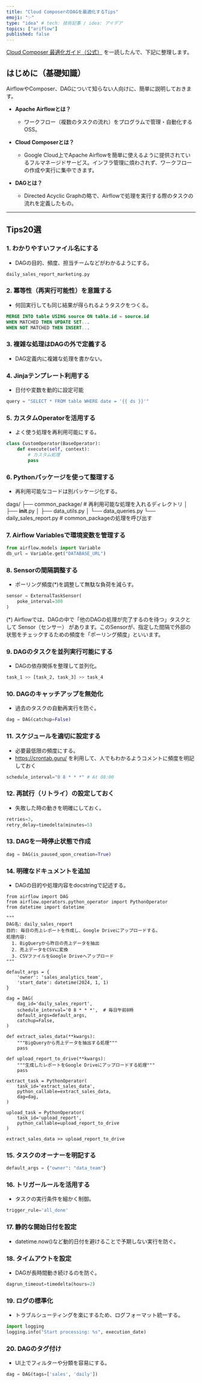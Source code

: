 ```yaml
---
title: "Cloud ComposerのDAGを最適化するTips"
emoji: "✨"
type: "idea" # tech: 技術記事 / idea: アイデア
topics: ["ariflow"]
published: false
---
```


[Cloud Composer 最適化ガイド（公式）](https://cloud.google.com/blog/ja/products/data-analytics/optimize-cloud-composer-via-better-airflow-dags/) を一読したんで、下記に整理します。

## はじめに（基礎知識）

AirflowやComposer、DAGについて知らない人向けに、簡単に説明しておきます。

- **Apache Airflowとは？**
  - ワークフロー（複数のタスクの流れ）をプログラムで管理・自動化するOSS。

- **Cloud Composerとは？**
  - Google Cloud上でApache Airflowを簡単に使えるように提供されているフルマネージドサービス。インフラ管理に煩わされず、ワークフローの作成や実行に集中できます。

- **DAGとは？**
  - Directed Acyclic Graphの略で、Airflowで処理を実行する際のタスクの流れを定義したもの。

---

## Tips20選

### 1. わかりやすいファイル名にする
- DAGの目的、頻度、担当チームなどがわかるようにする。
```bash
daily_sales_report_marketing.py
```

### 2. 冪等性（再実行可能性）を意識する
- 何回実行しても同じ結果が得られるようタスクをつくる。
```sql
MERGE INTO table USING source ON table.id = source.id
WHEN MATCHED THEN UPDATE SET...
WHEN NOT MATCHED THEN INSERT...
```

### 3. 複雑な処理はDAGの外で定義する
- DAG定義内に複雑な処理を書かない。


### 4. Jinjaテンプレート利用する
- 日付や変数を動的に設定可能
```python
query = "SELECT * FROM table WHERE date = '{{ ds }}'"
```

### 5. カスタムOperatorを活用する
- よく使う処理を再利用可能にする。
```python
class CustomOperator(BaseOperator):
    def execute(self, context):
        # カスタム処理
        pass
```

### 6. Pythonパッケージを使って整理する
- 再利用可能なコードは別パッケージ化する。

dags/
├── common_package/  # 再利用可能な処理を入れるディレクトリ
│   ├── __init__.py
│   ├── data_utils.py
│   └── data_queries.py
└── daily_sales_report.py # common_packageの処理を呼び出す


### 7. Airflow Variablesで環境変数を管理する
```python
from airflow.models import Variable
db_url = Variable.get("DATABASE_URL")
```

### 8. Sensorの間隔調整する
- ポーリング頻度(*)を調整して無駄な負荷を減らす。
```python
sensor = ExternalTaskSensor(
    poke_interval=300
)
```

(*) Airflowでは、DAGの中で「他のDAGの処理が完了するのを待つ」タスクとして Sensor（センサー） があります。このSensorが、指定した間隔で外部の状態をチェックするための頻度を「ポーリング頻度」といいます。

### 9. DAGのタスクを並列実行可能にする
- DAGの依存関係を整理して並列化。
```python
task_1 >> [task_2, task_3] >> task_4
```

### 10. DAGのキャッチアップを無効化
- 過去のタスクの自動再実行を防ぐ。
```python
dag = DAG(catchup=False)
```

### 11. スケジュールを適切に設定する
- 必要最低限の頻度にする。
- https://crontab.guru/ を利用して、人でもわかるようコメントに頻度を明記しておく

```python
schedule_interval="0 8 * * *" # At 08:00
```

### 12. 再試行（リトライ）の設定しておく
- 失敗した時の動きを明確にしておく。
```python
retries=3,
retry_delay=timedelta(minutes=5)
```

### 13. DAGを一時停止状態で作成
```python
dag = DAG(is_paused_upon_creation=True)
```

### 14. 明確なドキュメントを追加
- DAGの目的や処理内容をdocstringで記述する。


```python:サンプルDAG
from airflow import DAG
from airflow.operators.python_operator import PythonOperator
from datetime import datetime

"""
DAG名: daily_sales_report
目的: 毎日の売上レポートを作成し、Google Driveにアップロードする。
処理内容:
  1. BigQueryから昨日の売上データを抽出
  2. 売上データをCSVに変換
  3. CSVファイルをGoogle Driveへアップロード
"""

default_args = {
    'owner': 'sales_analytics_team',
    'start_date': datetime(2024, 1, 1)
}

dag = DAG(
    dag_id='daily_sales_report',
    schedule_interval='0 8 * * *',  # 毎日午前8時
    default_args=default_args,
    catchup=False,
)

def extract_sales_data(**kwargs):
    """BigQueryから売上データを抽出する処理"""
    pass

def upload_report_to_drive(**kwargs):
    """生成したレポートをGoogle Driveにアップロードする処理"""
    pass

extract_task = PythonOperator(
    task_id='extract_sales_data',
    python_callable=extract_sales_data,
    dag=dag,
)

upload_task = PythonOperator(
    task_id='upload_report',
    python_callable=upload_report_to_drive
)

extract_sales_data >> upload_report_to_drive

```

### 15. タスクのオーナーを明記する

```python
default_args = {"owner": "data_team"}
```

### 16. トリガールールを活用する
- タスクの実行条件を細かく制御。
```python
trigger_rule='all_done'
```

### 17. 静的な開始日付を設定
- datetime.now()など動的日付を避けることで予期しない実行を防ぐ。

### 18. タイムアウトを設定
- DAGが長時間動き続けるのを防ぐ。
```python
dagrun_timeout=timedelta(hours=2)
```

### 19. ログの標準化
- トラブルシューティングを楽にするため、ログフォーマット統一する。
```python
import logging
logging.info("Start processing: %s", execution_date)
```

### 20. DAGのタグ付け
- UI上でフィルターや分類を容易にする。
```python
dag = DAG(tags=['sales', 'daily'])
```

